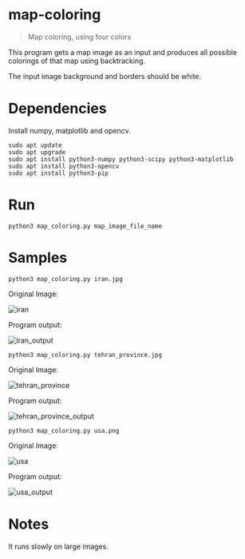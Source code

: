 # map-coloring
> Map coloring, using four colors

This program gets a map image as an input and produces all possible colorings of that map using backtracking.

The input image background and borders should be white.

# Dependencies
Install numpy, matplotlib and opencv.
```
sudo apt update
sudo apt upgrade
sudo apt install python3-numpy python3-scipy python3-matplotlib
sudo apt install python3-opencv
sudo apt install python3-pip
```

# Run
```
python3 map_coloring.py map_image_file_name
```

# Samples
```
python3 map_coloring.py iran.jpg
```
Original Image:

![iran](https://user-images.githubusercontent.com/7780269/51145922-88122000-186a-11e9-9577-b4b33f767731.jpg)

Program output:

![iran_output](https://user-images.githubusercontent.com/7780269/51145956-9eb87700-186a-11e9-9eaf-fce66e7b5b6b.gif)

```
python3 map_coloring.py tehran_province.jpg
```
Original Image:

![tehran_province](https://user-images.githubusercontent.com/7780269/51145925-88122000-186a-11e9-81a5-c3c633496866.jpg)

Program output:

![tehran_province_output](https://user-images.githubusercontent.com/7780269/51145952-9e1fe080-186a-11e9-8968-09861c3a7008.gif)

```
python3 map_coloring.py usa.png
```

Original Image:

![usa](https://user-images.githubusercontent.com/7780269/51146422-028f6f80-186c-11e9-941c-c77f332c81b4.png)


Program output:

![usa_output](https://user-images.githubusercontent.com/7780269/51145955-9e1fe080-186a-11e9-9cf2-96fc1a9198f7.gif)

# Notes
It runs slowly on large images.

